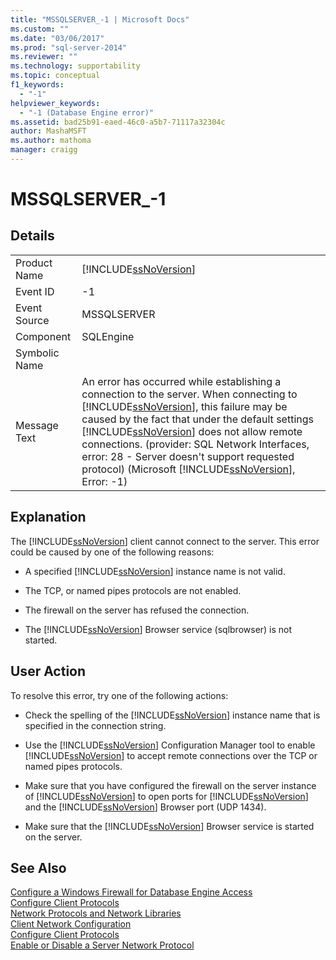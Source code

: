 ```yaml
---
title: "MSSQLSERVER_-1 | Microsoft Docs"
ms.custom: ""
ms.date: "03/06/2017"
ms.prod: "sql-server-2014"
ms.reviewer: ""
ms.technology: supportability
ms.topic: conceptual
f1_keywords: 
  - "-1"
helpviewer_keywords: 
  - "-1 (Database Engine error)"
ms.assetid: bad25b91-eaed-46c0-a5b7-71117a32304c
author: MashaMSFT
ms.author: mathoma
manager: craigg
---
```

# MSSQLSERVER_-1
    
## Details  
  
|||  
|-|-|  
|Product Name|[!INCLUDE[ssNoVersion](../../includes/ssnoversion-md.md)]|  
|Event ID|-1|  
|Event Source|MSSQLSERVER|  
|Component|SQLEngine|  
|Symbolic Name||  
|Message Text|An error has occurred while establishing a connection to the server.  When connecting to [!INCLUDE[ssNoVersion](../../includes/ssnoversion-md.md)], this failure may be caused by the fact that under the default settings [!INCLUDE[ssNoVersion](../../includes/ssnoversion-md.md)] does not allow remote connections. (provider: SQL Network Interfaces, error: 28 - Server doesn't support requested protocol) (Microsoft [!INCLUDE[ssNoVersion](../../includes/ssnoversion-md.md)], Error: -1)|  
  
## Explanation  
 The [!INCLUDE[ssNoVersion](../../includes/ssnoversion-md.md)] client cannot connect to the server. This error could be caused by one of the following reasons:  
  
-   A specified [!INCLUDE[ssNoVersion](../../includes/ssnoversion-md.md)] instance name is not valid.  
  
-   The TCP, or named pipes protocols are not enabled.  
  
-   The firewall on the server has refused the connection.  
  
-   The [!INCLUDE[ssNoVersion](../../includes/ssnoversion-md.md)] Browser service (sqlbrowser) is not started.  
  
## User Action  
 To resolve this error, try one of the following actions:  
  
-   Check the spelling of the [!INCLUDE[ssNoVersion](../../includes/ssnoversion-md.md)] instance name that is specified in the connection string.  
  
-   Use the [!INCLUDE[ssNoVersion](../../includes/ssnoversion-md.md)] Configuration Manager tool to enable [!INCLUDE[ssNoVersion](../../includes/ssnoversion-md.md)] to accept remote connections over the TCP or named pipes protocols.  
  
-   Make sure that you have configured the firewall on the server instance of [!INCLUDE[ssNoVersion](../../includes/ssnoversion-md.md)] to open ports for [!INCLUDE[ssNoVersion](../../includes/ssnoversion-md.md)] and the [!INCLUDE[ssNoVersion](../../includes/ssnoversion-md.md)] Browser port (UDP 1434).  
  
-   Make sure that the [!INCLUDE[ssNoVersion](../../includes/ssnoversion-md.md)] Browser service is started on the server.  
  
## See Also  
 [Configure a Windows Firewall for Database Engine Access](../../database-engine/configure-windows/configure-a-windows-firewall-for-database-engine-access.md)   
 [Configure Client Protocols](../../database-engine/configure-windows/configure-client-protocols.md)   
 [Network Protocols and Network Libraries](../../sql-server/install/network-protocols-and-network-libraries.md)   
 [Client Network Configuration](../../database-engine/configure-windows/client-network-configuration.md)   
 [Configure Client Protocols](../../database-engine/configure-windows/configure-client-protocols.md)   
 [Enable or Disable a Server Network Protocol](../../database-engine/configure-windows/enable-or-disable-a-server-network-protocol.md)  
  
  
